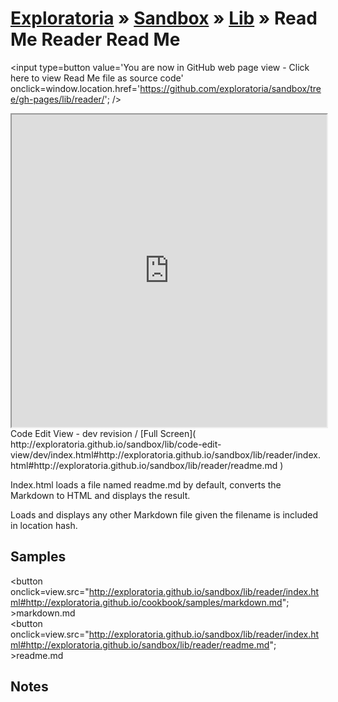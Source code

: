 [Exploratoria]( http://exploratoria.github.io ) &raquo; [Sandbox]( http://exploratoria.github.io/sandbox/ ) &raquo; [Lib]( http://exploratoria.github.io/sandbox/lib/ ) &raquo;
Read Me Reader Read Me
====

<span style=display:none; >[You are now in GitHub source code view - click here to view Read Me file as a web page]( http://exploratoria.github.io/sandbox/lib/reader/index.html "View file as a web page." ) </span>
<input type=button value='You are now in GitHub web page view - Click here to view Read Me file as source code' onclick=window.location.href='https://github.com/exploratoria/sandbox/tree/gh-pages/lib/reader/'; />


<iframe id=view src="http://exploratoria.github.io/sandbox/lib/code-edit-view/dev/index.html#http://exploratoria.github.io/sandbox/lib/reader/index.html" width=100% height=500px ></iframe>  
Code Edit View - dev revision / [Full Screen]( http://exploratoria.github.io/sandbox/lib/code-edit-view/dev/index.html#http://exploratoria.github.io/sandbox/lib/reader/index.html#http://exploratoria.github.io/sandbox/lib/reader/readme.md )

Index.html loads a file named readme.md by default, converts the Markdown to HTML and displays the result.

Loads and displays any other Markdown file given the filename is included in location hash.

## Samples

<span style=display:none; >[For the following samples to display view this Read Me file as a web page]( http://exploratoria.github.io/sandbox/lib/code-edit-view/ "View file as a web page." ) </span>

<button onclick=view.src="http://exploratoria.github.io/sandbox/lib/reader/index.html#http://exploratoria.github.io/cookbook/samples/markdown.md"; >markdown.md</button>  
<button onclick=view.src="http://exploratoria.github.io/sandbox/lib/reader/index.html#http://exploratoria.github.io/sandbox/lib/reader/readme.md"; >readme.md</button>  


## Notes

